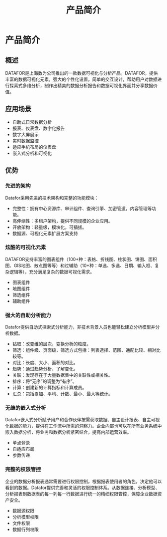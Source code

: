 ﻿---
id: cpjj-cpjs
title: 产品简介
sidebar_position: 1
---
# 产品简介

## 概述

DATAFOR是上海数为公司推出的一款数据可视化与分析产品。DATAFOR，提供丰富的数据可视化元素，强大的个性化设置，简单的交互设计，帮助用户对数据进行探索式多维分析，制作出精美的数据分析报告和数据可视化界面并分享数据价值。

## 应用场景

- 自助式日常数据分析
- 报表、仪表盘、数字化报告
- 数字大屏展示
- 实时数据监控
- 适应手机布局的仪表盘
- 嵌入式分析和可视化

## 优势

### 先进的架构
Datafor采用先进的技术架构和完整的功能模块：
- 完整性：拥有中心资源库、审计组件、查询引擎、加密管道，内容管理等功能。
- 高伸缩性：多租户架构，提供不同规模的企业应用。
- 开放架构：轻量级，模块化，可插拔。
- 数据源、可视化元素扩展方案支持


### 炫酷的可视化元素

DATAFOR支持丰富的图表组件（100+种：表格、折线图、柱状图、饼图、面积图、GIS地图、散点图等等）和过辅助（10+种：单选、多选、日期、输入框、复杂逻辑等），充分满足复杂的数据可视化需求。

- 图表组件
- 地图组件
- 筛选组件
- 辅助组件


### 强大的自助分析能力
Datafor提供自助式探索式分析能力，非技术背景人员也能轻松建立分析模型并分析数据。

- 钻取：改变维的层次，变换分析的粒度。
- 筛选：组件级、页面级，筛选方式包括：列表选择、范围、通配比较、相对比较等。
- 对比：长度、大小、面积的对比。
- 趋势：通过趋势分析，了解变化。
- 关联：发现存在于大量数据集中的关联性或相关性。
- 排序：将“无序”的调整为“有序”。
- 计算：创建新的计算指标和计算成员。
- 汇总：包括累加、平均、计数、最小、最大等统计。

### 无缝的嵌入式分析
Datafor嵌入式分析赋予用户和合作伙伴按需获取数据、自主设计报表、自主可视化数据的能力，提供在工作流中所需的洞察力。企业内部也可以在所有业务系统中嵌入数据分析，将业务和数据分析紧密结合，提高内部运营效率。

- 单点登录
- 自适应布局
- 参数传递

### 完整的权限管控

企业的数据分析报表通常需要进行权限控制，根据报表使用者的角色，决定他可以看到的数据。Datafor提供完善和灵活的权限控制体系。从数据连接、分析模型、分析报表到数据表的每一列每一行数据进行统一的精细权限管控，保障企业数据资产安全。

- 数据源权限
- 分析模型权限
- 文件权限
- 数据行列权限

